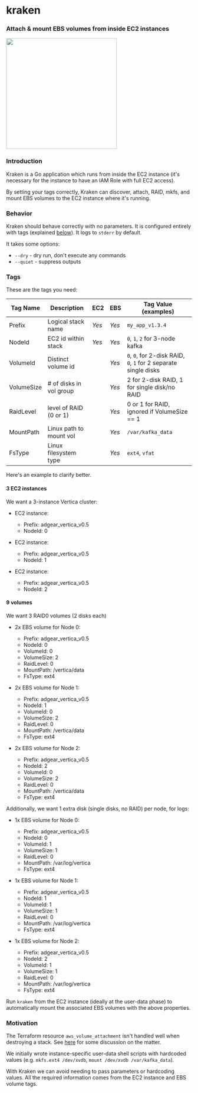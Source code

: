 # kraken
### Attach & mount EBS volumes from inside EC2 instances

<img src="./.github/kraken-logo.png" width="300">

### Introduction

Kraken is a Go application which runs from inside the EC2 instance (it's necessary for the instance to have an IAM Role with full EC2 access).

By setting your tags correctly, Kraken can discover, attach, RAID, mkfs, and mount EBS volumes to the EC2 instance where it's running.

### Behavior

Kraken should behave correctly with no parameters. It is configured entirely with tags (explained [below](#tags)). It logs to `stderr` by default.

It takes some options:

* `--dry` - dry run, don't execute any commands
* `--quiet` - suppress outputs

### Tags

These are the tags you need:

| Tag Name   | Description             | EC2     | EBS    | Tag Value (examples)                                             |
| ---------- | ----------------------- | ------- | -----  | ---------------------------------------------------------------- |
| Prefix     | Logical stack name      | *Yes*   | *Yes*  | `my_app_v1.3.4`                                                  |
| NodeId     | EC2 id within stack     | *Yes*   | *Yes*  | `0`, `1`, `2` for 3-node kafka                                   |
| VolumeId   | Distinct volume id      |         | *Yes*  | `0`, `0`, for 2-disk RAID, `0`, `1` for 2 separate single disks  |
| VolumeSize | # of disks in vol group |         | *Yes*  | 2 for 2-disk RAID, 1 for single disk/no RAID                     |
| RaidLevel  | level of RAID (0 or 1)  |         | *Yes*  | 0 or 1 for RAID, ignored if VolumeSize == 1                      |
| MountPath  | Linux path to mount vol |         | *Yes*  | `/var/kafka_data`                                                |
| FsType     | Linux filesystem type   |         | *Yes*  | `ext4`, `vfat`                                                   |

Here's an example to clarify better.

#### 3 EC2 instances

We want a 3-instance Vertica cluster:

* EC2 instance:
    * Prefix: adgear_vertica_v0.5 
    * NodeId: 0

* EC2 instance:
    * Prefix: adgear_vertica_v0.5 
    * NodeId: 1

* EC2 instance:
    * Prefix: adgear_vertica_v0.5 
    * NodeId: 2

#### 9 volumes

We want 3 RAID0 volumes (2 disks each)

* 2x EBS volume for Node 0:
    * Prefix: adgear_vertica_v0.5
    * NodeId: 0
    * VolumeId: 0
    * VolumeSize: 2
    * RaidLevel: 0
    * MountPath: /vertica/data
    * FsType: ext4

* 2x EBS volume for Node 1:
    * Prefix: adgear_vertica_v0.5
    * NodeId: 1
    * VolumeId: 0
    * VolumeSize: 2
    * RaidLevel: 0
    * MountPath: /vertica/data
    * FsType: ext4

* 2x EBS volume for Node 2:
    * Prefix: adgear_vertica_v0.5
    * NodeId: 2
    * VolumeId: 0
    * VolumeSize: 2
    * RaidLevel: 0
    * MountPath: /vertica/data
    * FsType: ext4

Additionally, we want 1 extra disk (single disks, no RAID) per node, for logs:

* 1x EBS volume for Node 0:
    * Prefix: adgear_vertica_v0.5
    * NodeId: 0
    * VolumeId: 1
    * VolumeSize: 1
    * RaidLevel: 0
    * MountPath: /var/log/vertica
    * FsType: ext4

* 1x EBS volume for Node 1:
    * Prefix: adgear_vertica_v0.5
    * NodeId: 1
    * VolumeId: 1
    * VolumeSize: 1
    * RaidLevel: 0
    * MountPath: /var/log/vertica
    * FsType: ext4

* 1x EBS volume for Node 2:
    * Prefix: adgear_vertica_v0.5
    * NodeId: 2
    * VolumeId: 1
    * VolumeSize: 1
    * RaidLevel: 0
    * MountPath: /var/log/vertica
    * FsType: ext4

Run `kraken` from the EC2 instance (ideally at the user-data phase) to automatically mount the associated EBS volumes with the above properties.

### Motivation

The Terraform resource `aws_volume_attachment` isn't handled well when destroying a stack. See [here](https://github.com/hashicorp/terraform/issues/9000) for some discussion on the matter.

We initially wrote instance-specific user-data shell scripts with hardcoded values (e.g. `mkfs.ext4 /dev/xvdb`, `mount /dev/xvdb /var/kafka_data`).

With Kraken we can avoid needing to pass parameters or hardcoding values. All the required information comes from the EC2 instance and EBS volume tags.
